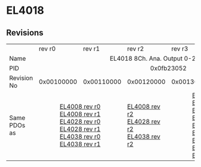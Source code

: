 # EL4018

## Revisions
<table>
<tr>
<td></td>
<td>rev r0</td>
<td>rev r1</td>
<td>rev r2</td>
<td>rev r3</td>
<td>rev r4</td>
<td>rev r5</td>
</tr>
<tr>
<td>Name</td>
<td colspan=6 align="center">EL4018 8Ch. Ana. Output 0-20mA, 12bit</td>
</tr>
<tr>
<td>PID</td>
<td colspan=6 align="center">0x0fb23052</td>
</tr>
<tr>
<td>Revision No</td>
<td>0x00100000</td>
<td>0x00110000</td>
<td>0x00120000</td>
<td>0x00130000</td>
<td>0x00140000</td>
<td>0x00150000</td>
</tr>
<tr>
<td>Same PDOs as</td>
<td colspan=2 align="center"><a href="EL4008.md">EL4008 rev r0</a><br/><a href="EL4008.md">EL4008 rev r1</a><br/><a href="EL4028.md">EL4028 rev r0</a><br/><a href="EL4028.md">EL4028 rev r1</a><br/><a href="EL4038.md">EL4038 rev r0</a><br/><a href="EL4038.md">EL4038 rev r1</a></td>
<td><a href="EL4008.md">EL4008 rev r2</a><br/><a href="EL4028.md">EL4028 rev r2</a><br/><a href="EL4038.md">EL4038 rev r2</a></td>
<td colspan=2 align="center"><a href="EJ4008.md">EJ4008 rev r4</a><br/><a href="EJ4018.md">EJ4018 rev r0</a><br/><a href="EL4008.md">EL4008 rev r3</a><br/><a href="EL4008.md">EL4008 rev r4</a><br/><a href="EL4028.md">EL4028 rev r3</a><br/><a href="EL4028.md">EL4028 rev r4</a><br/><a href="EL4028.md">EL4028 rev r5</a><br/><a href="EL4038.md">EL4038 rev r3</a><br/><a href="EL4038.md">EL4038 rev r4</a></td>
<td><a href="EL4008.md">EL4008 rev r5</a><br/><a href="EL4028.md">EL4028 rev r6</a><br/><a href="EL4038.md">EL4038 rev r5</a></td>
</tr>
</table>
